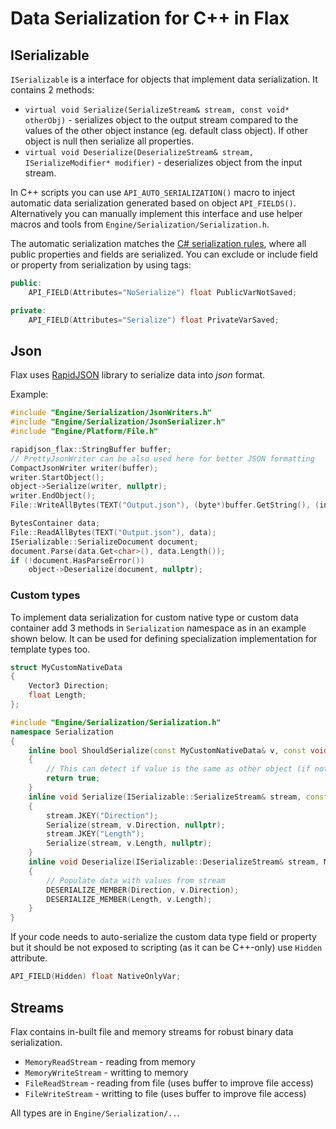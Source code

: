 # Data Serialization for C\+\+ in Flax

## ISerializable

`ISerializable` is a interface for objects that implement data serialization. It contains 2 methods:
* `virtual void Serialize(SerializeStream& stream, const void* otherObj)` - serializes object to the output stream compared to the values of the other object instance (eg. default class object). If other object is null then serialize all properties.
* `virtual void Deserialize(DeserializeStream& stream, ISerializeModifier* modifier)` - deserializes object from the input stream.

In C++ scripts you can use `API_AUTO_SERIALIZATION()` macro to inject automatic data serialization generated based on object `API_FIELDS()`. Alternatively you can manually implement this interface and use helper macros and tools from `Engine/Serialization/Serialization.h`.

The automatic serialization matches the [C# serialization rules](../serialization/index.md), where all public properties and fields are serialized. You can exclude or include field or property from serialization by using tags:

```cpp
public:
    API_FIELD(Attributes="NoSerialize") float PublicVarNotSaved;

private:
    API_FIELD(Attributes="Serialize") float PrivateVarSaved;
```

## Json

Flax uses [RapidJSON](https://rapidjson.org) library to serialize data into *json* format.

Example:

```cpp
#include "Engine/Serialization/JsonWriters.h"
#include "Engine/Serialization/JsonSerializer.h"
#include "Engine/Platform/File.h"

rapidjson_flax::StringBuffer buffer;
// PrettyJsonWriter can be also used here for better JSON formatting
CompactJsonWriter writer(buffer);
writer.StartObject();
object->Serialize(writer, nullptr);
writer.EndObject();
File::WriteAllBytes(TEXT("Output.json"), (byte*)buffer.GetString(), (int32)buffer.GetSize());

BytesContainer data;
File::ReadAllBytes(TEXT("Output.json"), data);
ISerializable::SerializeDocument document;
document.Parse(data.Get<char>(), data.Length());
if (!document.HasParseError())
    object->Deserialize(document, nullptr);
```

### Custom types

To implement data serialization for custom native type or custom data container add 3 methods in `Serialization` namespace as in an example shown below. It can be used for defining specialization implementation for template types too.

```cpp
struct MyCustomNativeData
{
    Vector3 Direction;
    float Length;
};

#include "Engine/Serialization/Serialization.h"
namespace Serialization
{
    inline bool ShouldSerialize(const MyCustomNativeData& v, const void* otherObj)
    {
        // This can detect if value is the same as other object (if not null) and skip serialization
        return true;
    }
    inline void Serialize(ISerializable::SerializeStream& stream, const MyCustomNativeData& v, const void* otherObj)
    {
        stream.JKEY("Direction");
        Serialize(stream, v.Direction, nullptr);
        stream.JKEY("Length");
        Serialize(stream, v.Length, nullptr);
    }
    inline void Deserialize(ISerializable::DeserializeStream& stream, MyCustomNativeData& v, ISerializeModifier* modifier)
    {
        // Populate data with values from stream
        DESERIALIZE_MEMBER(Direction, v.Direction);
        DESERIALIZE_MEMBER(Length, v.Length);
    }
}
```

If your code needs to auto-serialize the custom data type field or property but it should be not exposed to scripting (as it can be C++-only) use `Hidden` attribute.

```cpp
API_FIELD(Hidden) float NativeOnlyVar;
```

## Streams

Flax contains in-built file and memory streams for robust binary data serialization.
* `MemoryReadStream` - reading from memory
* `MemoryWriteStream` - writting to memory
* `FileReadStream` - reading from file (uses buffer to improve file access)
* `FileWriteStream` - writting to file (uses buffer to improve file access)

All types are in `Engine/Serialization/..`.
